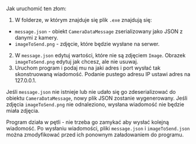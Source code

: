 ﻿Jak uruchomić ten złom:
  1. W folderze, w którym znajduje się plik `.exe` znajdują się:
  - `message.json` - obiekt `CameraDataMessage` zserializowany jako JSON z danymi z kamery.
  -	`imageToSend.png` - zdjęcie, które będzie wysłane na serwer.
  2. W `message.json` edytuj wartości, które nie są zdjęciem `Image`. Obrazek `imageToSend.png` edytuj jak chcesz, ale nie usuwaj.
  3. Uruchom program i podaj mu na jaki adres i port wysłać tak skonstruowaną wiadomość. Podanie pustego adresu IP ustawi adres na 127.0.0.1.

  Jeśli `message.json` nie istnieje lub nie udało się go zdeserializować do obiektu `CameraDataMessage`, nowy plik JSON zostanie wygenerowany. Jeśli zdjęcia `imageToSend.png` nie odnaleziono, wysłana wiadomość nie będzie miała zdjęcia. 

  Program działa w pętli - nie trzeba go zamykać aby wysłać kolejną wiadomość. Po wysłaniu wiadomości, pliki `message.json` i `imageToSend.json` można zmodyfikować przed ich ponownym załadowaniem do programu.